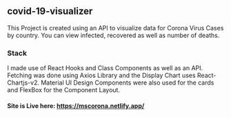 ## covid-19-visualizer
This Project is created using an API to visualize data for Corona Virus Cases by country. You can view infected, recovered as well as number of deaths.
### Stack
I made use of React Hooks and Class Components as well as an API. Fetching was done using Axios Library and the Display Chart uses React-Chartjs-v2. Material UI Design Components were also used for the cards and FlexBox for the Component Layout. 
#### Site is Live here: https://mscorona.netlify.app/

